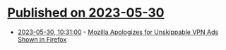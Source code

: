 # [Published on 2023-05-30](index.md)

* [2023-05-30, 10:31:00](https://soylentnews.org/article.pl?sid=23/05/29/1833212&from=rss) - [Mozilla Apologizes for Unskippable VPN Ads Shown in Firefox](https://soylentnews.org/article.pl?sid=23/05/29/1833212&from=rss)
